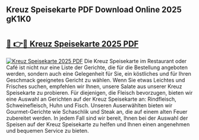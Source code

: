 ## Kreuz Speisekarte PDF Download Online 2025 gK1K0

# <h2><a href="http://gc5pmf.nevu.top/?p=Kreuz+Speisekarte">🔗 👉🔴 Kreuz Speisekarte 2025 PDF</a></h2>

[![Kreuz Speisekarte 2025 PDF](https://i.imgur.com/dBaPXMq.png)](http://gc5pmf.nevu.top/?p=Kreuz+Speisekarte)
Die Kreuz Speisekarte im Restaurant oder Café ist nicht nur eine Liste der Gerichte, die für die Bestellung angeboten werden, sondern auch eine Gelegenheit für Sie, ein köstliches und für Ihren Geschmack geeignetes Gericht zu wählen. Wenn Sie etwas Leichtes und Frisches suchen, empfehlen wir Ihnen, unsere Salate aus unserer Kreuz Speisekarte zu probieren. Für diejenigen, die Fleisch bevorzugen, bieten wir eine Auswahl an Gerichten auf der Kreuz Speisekarte an: Rindfleisch, Schweinefleisch, Huhn und Fisch. Unseren Auserwählten bieten wir Gourmet-Gerichte wie Schaschlik und Steak an, die auf einem alten Feuer zubereitet werden. In jedem Fall sind wir bereit, Ihnen bei der Auswahl der Speisen auf der Kreuz Speisekarte zu helfen und Ihnen einen angenehmen und bequemen Service zu bieten.
